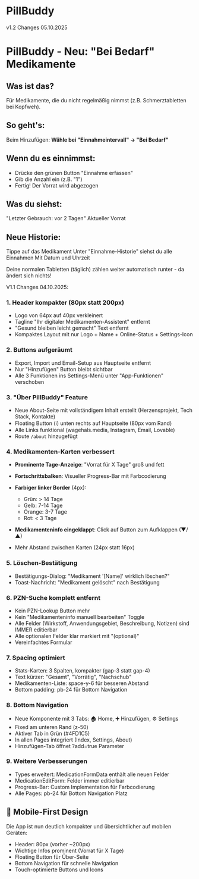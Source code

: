 # PillBuddy

v1.2 Changes 05.10.2025
# PillBuddy - Neu: "Bei Bedarf" Medikamente
## Was ist das?
Für Medikamente, die du nicht regelmäßig nimmst (z.B. Schmerztabletten bei Kopfweh).
## So geht's:

Beim Hinzufügen:
**Wähle bei "Einnahmeintervall" → "Bei Bedarf"**

## Wenn du es einnimmst:
- Drücke den grünen Button "Einnahme erfassen"
- Gib die Anzahl ein (z.B. "1")
- Fertig! Der Vorrat wird abgezogen

## Was du siehst:
"Letzter Gebrauch: vor 2 Tagen"
Aktueller Vorrat
## Neue Historie:
Tippe auf das Medikament
Unter "Einnahme-Historie" siehst du alle Einnahmen
Mit Datum und Uhrzeit

Deine normalen Tabletten (täglich) zählen weiter automatisch runter - da ändert sich nichts!


V1.1 Changes 04.10.2025: 
### 1. Header kompakter (80px statt 200px)

- Logo von 64px auf 40px verkleinert
- Tagline "Ihr digitaler Medikamenten-Assistent" entfernt
- "Gesund bleiben leicht gemacht" Text entfernt
- Kompaktes Layout mit nur Logo + Name + Online-Status + Settings-Icon

### 2. Buttons aufgeräumt

- Export, Import und Email-Setup aus Hauptseite entfernt
- Nur "Hinzufügen" Button bleibt sichtbar
- Alle 3 Funktionen ins Settings-Menü unter "App-Funktionen" verschoben

### 3. "Über PillBuddy" Feature

- Neue About-Seite mit vollständigem Inhalt erstellt (Herzensprojekt, Tech Stack, Kontakte)
- Floating Button (ℹ️) unten rechts auf Hauptseite (80px vom Rand)
- Alle Links funktional (wagehals.media, Instagram, Email, Lovable)
- Route `/about` hinzugefügt

### 4. Medikamenten-Karten verbessert

- __Prominente Tage-Anzeige__: "Vorrat für X Tage" groß und fett

- __Fortschrittsbalken__: Visueller Progress-Bar mit Farbcodierung

- __Farbiger linker Border__ (4px):

  - Grün: > 14 Tage
  - Gelb: 7-14 Tage
  - Orange: 3-7 Tage
  - Rot: < 3 Tage

- __Medikamenteninfo eingeklappt__: Click auf Button zum Aufklappen (▼/▲)

- Mehr Abstand zwischen Karten (24px statt 16px)

### 5. Löschen-Bestätigung

- Bestätigungs-Dialog: "Medikament '[Name]' wirklich löschen?"
- Toast-Nachricht: "Medikament gelöscht" nach Bestätigung

### 6. PZN-Suche komplett entfernt

- Kein PZN-Lookup Button mehr
- Kein "Medikamenteninfo manuell bearbeiten" Toggle
- Alle Felder (Wirkstoff, Anwendungsgebiet, Beschreibung, Notizen) sind IMMER editierbar
- Alle optionalen Felder klar markiert mit "(optional)"
- Vereinfachtes Formular

### 7. Spacing optimiert

- Stats-Karten: 3 Spalten, kompakter (gap-3 statt gap-4)
- Text kürzer: "Gesamt", "Vorrätig", "Nachschub"
- Medikamenten-Liste: space-y-6 für besseren Abstand
- Bottom padding: pb-24 für Bottom Navigation

### 8. Bottom Navigation

- Neue Komponente mit 3 Tabs: 🏠 Home, ➕ Hinzufügen, ⚙️ Settings
- Fixed am unteren Rand (z-50)
- Aktiver Tab in Grün (#4FD1C5)
- In allen Pages integriert (Index, Settings, About)
- Hinzufügen-Tab öffnet ?add=true Parameter

### 9. Weitere Verbesserungen

- Types erweitert: MedicationFormData enthält alle neuen Felder
- MedicationEditForm: Felder immer editierbar
- Progress-Bar: Custom Implementation für Farbcodierung
- Alle Pages: pb-24 für Bottom Navigation Platz

## 📱 Mobile-First Design

Die App ist nun deutlich kompakter und übersichtlicher auf mobilen Geräten:

- Header: 80px (vorher ~200px)
- Wichtige Infos prominent (Vorrat für X Tage)
- Floating Button für Über-Seite
- Bottom Navigation für schnelle Navigation
- Touch-optimierte Buttons und Icons


